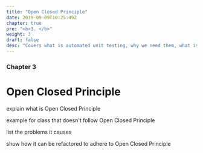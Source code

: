 ```yaml
---
title: "Open Closed Principle"
date: 2019-09-09T10:25:49Z
chapter: true
pre: "<b>3. </b>"
weight: 3
draft: false
desc: "Covers what is automated unit testing, why we need them, what is good unit test and other types of tests"
---
```


### Chapter 3

# Open Closed Principle

explain what is Open Closed Principle

example for class that doesn't follow Open Closed Principle

list the problems it causes

show how it can be refactored to adhere to Open Closed Principle
